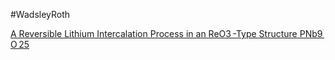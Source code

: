 #WadsleyRoth

[A Reversible Lithium Intercalation Process in an ReO3 -Type Structure PNb9 O 25](https://iopscience.iop.org/article/10.1149/1.1455647)